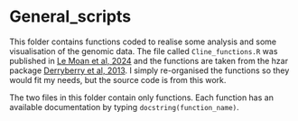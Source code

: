 # General_scripts

This folder contains functions coded to realise some analysis and some visualisation of the genomic data. 
The file called `Cline_functions.R` was published in [Le Moan et al, 2024](https://academic.oup.com/evlett/advance-article/doi/10.1093/evlett/qrae014/7656805) and the functions are taken from the hzar package [Derryberry et al, 2013](https://web.natur.cuni.cz/~muncling/HZAR.pdf). I simply re-organised the functions so they would fit my needs, but the source code is from this work. 

The two files in this folder contain only functions. Each function has an available documentation by typing `docstring(function_name)`.
